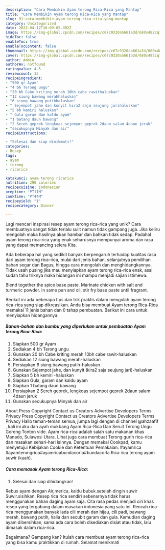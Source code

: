 ```yaml
---
description: "Cara Membikin Ayam terong Rica-Rica yang Mantap"
title: "Cara Membikin Ayam terong Rica-Rica yang Mantap"
slug: 91-cara-membikin-ayam-terong-rica-rica-yang-mantap
category: Uncategorized
date: 2022-04-12T16:09:05.392Z
image: https://img-global.cpcdn.com/recipes/c67c9320ab661a3d/680x482cq70/ayam-terong-rica-rica-foto-resep-utama.jpg
hideToc: false
enableToc: true
enableTocContent: false
thumbnail: https://img-global.cpcdn.com/recipes/c67c9320ab661a3d/680x482cq70/ayam-terong-rica-rica-foto-resep-utama.jpg
cover: https://img-global.cpcdn.com/recipes/c67c9320ab661a3d/680x482cq70/ayam-terong-rica-rica-foto-resep-utama.jpg
author: Admin
authorAv: notfound
ratingvalue: 4.5
reviewcount: 13
recipeingredient:
- "500 gr Ayam"
- "4 bh Terong ungu"
- "20 bh Cabe kriting merah 10bh cabe rawithaluskan"
- "12 siung bawang merahhaluskan"
- "6 siung bawang putihhaluskan"
- " Sejempot jahe dan kunyit kira2 saja seujung jarihaluskan"
- "5 bh kemiri haluskan"
- " Gula garam dan kaldu ayam"
- "1 batang daun bawang"
- "2 Sereh geprek lengkoas sejempot geprek 2daun salam 4daun jeruk"
- "secukupnya Minyak dan air"
recipeinstructions:

- "Selesai dan siap dinikmati!"
categories:
- Resep
tags:
- ayam
- terong
- ricarica

katakunci: ayam terong ricarica 
nutrition: 290 calories
recipecuisine: Indonesian
preptime: "PT11M"
cooktime: "PT44M"
recipeyield: "1"
recipecategory: Dinner

---
```





Lagi mencari inspirasi resep ayam terong rica-rica yang unik? Cara membuatnya sangat tidak terlalu sulit namun tidak gampang juga. Jika keliru mengolah maka hasilnya akan hambar dan bahkan tidak sedap. Padahal ayam terong rica-rica yang enak seharusnya mempunyai aroma dan rasa yang dapat memancing selera Kita.





Ada beberapa hal yang sedikit banyak berpengaruh terhadap kualitas rasa dari ayam terong rica-rica, mulai dari jenis bahan, selanjutnya pemilihan bahan segar dan Bagus, hingga cara mengolah dan menghidangkannya. Tidak usah pusing jika mau menyiapkan ayam terong rica-rica enak,      asal sudah tahu triknya maka hidangan ini mampu menjadi sajian istimewa.














Blend together the spice base paste. Marinate chicken with salt and turmeric powder. In same pan and oil, stir fry base paste until fragrant.






Berikut ini ada beberapa tips dan trik praktis dalam mengolah ayam terong rica-rica yang siap dikreasikan. Anda bisa membuat Ayam terong Rica-Rica memakai 11 jenis bahan dan 0 tahap pembuatan. Berikut ini cara untuk menyiapkan hidangannya.

<!--inarticleads1-->

##### Bahan-bahan dan bumbu yang diperlukan untuk pembuatan Ayam terong Rica-Rica:

1. Siapkan 500 gr Ayam
1. Sediakan 4 bh Terong ungu
1. Gunakan 20 bh Cabe kriting merah 10bh cabe rawit-haluskan
1. Sediakan 12 siung bawang merah-haluskan
1. Persiapkan 6 siung bawang putih-haluskan
1. Gunakan  Sejempot jahe, dan kunyit (kira2 saja seujung jari)-haluskan
1. Siapkan 5 bh kemiri -haluskan
1. Siapkan  Gula, garam dan kaldu ayam
1. Siapkan 1 batang daun bawang
1. Persiapkan 2 Sereh geprek, lengkoas sejempot geprek 2daun salam 4daun jeruk
1. Gunakan secukupnya Minyak dan air


About Press Copyright Contact us Creators Advertise Developers Terms Privacy Press Copyright Contact us Creators Advertise Developers Terms Privacy Hallo teman-teman semua, jumpa lagi dengan di channel @ahzaafif , kali ini aku dan ayah mukbang Ayam Rica-Rica Dan Seruit Terong Ungu Goreng Tonton vide. Ayam rica-rica adalah salah satu makanan khas Manado, Sulawesi Utara. Lihat juga cara membuat Terong gurih rica-rica dan masakan sehari-hari lainnya. Dengan memakai Cookpad, kamu menyetujui Kebijakan Cookie dan Ketentuan Pemakaian. #ayamrica #ayamterongrica#ayamricabundacorla#bundacorla Rica rica terong ayam suwir (kuah). 

<!--inarticleads2-->

##### Cara memasak Ayam terong Rica-Rica:


1. Selesai dan siap dihidangkan!

Rebus ayam dengan Air,merica, kaldu bubuk.setelah dingin suwir Suwir.sisihkan. Resep rica rica sendiri sebenarnya tidak harus menggunakan bahan daging ayam saja. Cita rasa pedas menjadi ciri khas resep yang tergabung dalam masakan indonesia yang satu ini. Rencah rica-rica menggunakan banyak lada cili merah dan hijau, cili padi, bawang merah, bawang putih, halia dan secubit garam dan gula. Kemudian daging ayam dibersihkan, sama ada cara boleh disediakan disiat atau tidak, lalu dimasak dalam rica-rica. 

Bagaimana? Gampang kan? Itulah cara membuat ayam terong rica-rica yang bisa kamu praktikkan di rumah. Selamat menikmati
